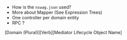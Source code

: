 - How is the `nswag.json` used?
- More about Mapper (See Expression Trees)
- One controller per domain entity
- RPC ?

[Domain (Plural)][Verb][Mediator Lifecycle Object Name]